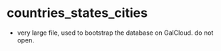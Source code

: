 # countries_states_cities
- very large file, used to bootstrap the database on GalCloud. do not open.
